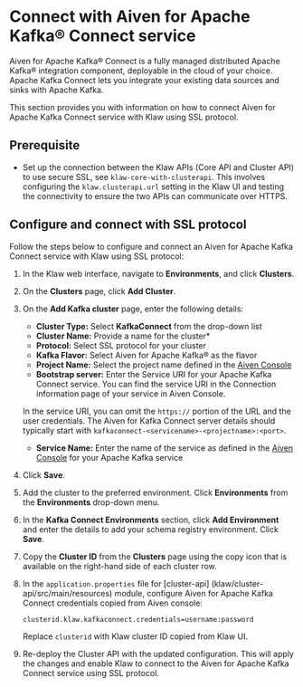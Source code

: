 # Connect with Aiven for Apache Kafka® Connect service

Aiven for Apache Kafka® Connect is a fully managed distributed Apache
Kafka® integration component, deployable in the cloud of your choice.
Apache Kafka Connect lets you integrate your existing data sources and
sinks with Apache Kafka.

This section provides you with information on how to connect Aiven for
Apache Kafka Connect service with Klaw using SSL protocol.

## Prerequisite

-   Set up the connection between the Klaw APIs (Core API and Cluster
    API) to use secure SSL, see
    `klaw-core-with-clusterapi`. This
    involves configuring the `klaw.clusterapi.url` setting in the Klaw
    UI and testing the connectivity to ensure the two APIs can
    communicate over HTTPS.

## Configure and connect with SSL protocol

Follow the steps below to configure and connect an Aiven for Apache
Kafka Connect service with Klaw using SSL protocol:

1.  In the Klaw web interface, navigate to **Environments**, and click
    **Clusters**.
2.  On the **Clusters** page, click **Add Cluster**.

3.  On the **Add Kafka cluster** page, enter the following details:
    
    * **Cluster Type:** Select **KafkaConnect** from the drop-down list
    * **Cluster Name:** Provide a name for the cluster* 
    * **Protocol:** Select SSL protocol for your cluster
    * **Kafka Flavor:** Select Aiven for Apache Kafka® as the flavor
    * **Project Name:** Select the project name defined in the [Aiven Console](https://console.aiven.io/) 
    * **Bootstrap server:** Enter the Service URI for your Apache Kafka Connect service. You can find the service URI in the Connection information page of your service in Aiven Console.

    In the service URI, you can omit the `https://` portion of the URL and the user credentials. The Aiven for Kafka Connect server details should typically start with `kafkaconnect-<servicename>-<projectname>:<port>`.

    - **Service Name:** Enter the name of the service as defined in the [Aiven Console](https://console.aiven.io/) for your Apache Kafka service

4. Click **Save**. 

5. Add the cluster to the preferred environment.
Click **Environments** from the **Environments** drop-down menu. 

6. In the **Kafka Connect Environments** section, click **Add Environment**
and enter the details to add your schema registry environment. Click
**Save**.

7. Copy the **Cluster ID** from the **Clusters** page using
the copy icon that is available on the right-hand side of each
cluster row. 

8. In the `application.properties` file for [cluster-api] (klaw/cluster-api/src/main/resources) module, configure Aiven for Apache Kafka Connect credentials copied from Aiven console:

    `clusterid.klaw.kafkaconnect.credentials=username:password`

    Replace `clusterid` with Klaw cluster ID copied from Klaw UI.

9.  Re-deploy the Cluster API with the updated configuration. This will
    apply the changes and enable Klaw to connect to the Aiven for Apache
    Kafka Connect service using SSL protocol.

